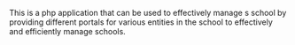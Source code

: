 This is a php application that can be used to effectively manage s school by providing different portals for various entities in the school to effectively and efficiently manage schools.
